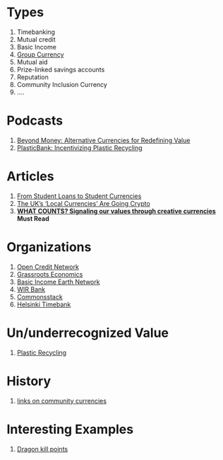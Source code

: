 # Types

1. Timebanking
2. Mutual credit
3. Basic Income
4. [Group Currency](https://groupcurrency.org/)
5. Mutual aid
6. Prize-linked savings accounts
7. Reputation
8. Community Inclusion Currency
9. ....

# Podcasts

1. [Beyond Money: Alternative Currencies for Redefining Value](https://anchor.fm/philomath-ledgerback/episodes/Beyond-Money-Alternative-Currencies-for-Redefining-Value-eo7qst)
2. [PlasticBank: Incentivizing Plastic Recycling](https://anchor.fm/philomath-ledgerback/episodes/PlasticBank-Incentivizing-Plastic-Recycling-eo7ql1)

# Articles

1. [From Student Loans to Student Currencies](https://www.grassrootseconomics.org/post/from-student-loans-to-student-currencies)
2. [The UK’s ‘Local Currencies’ Are Going Crypto](https://decrypt.co/76033/the-uks-local-currencies-are-going-crypto)
3. **[WHAT COUNTS? Signaling our values through creative currencies](https://pnca.edu/pdf/currency-publication-rd10.pdf)** **Must Read**

# Organizations

1. [Open Credit Network](https://opencredit.network/)
2. [Grassroots Economics](https://www.grassrootseconomics.org/)
3. [Basic Income Earth Network](https://basicincome.org/)
4. [WIR Bank](https://www.wir.ch/de/)
5. [Commonsstack]()
6. [Helsinki Timebank](https://stadinaikapankki.wordpress.com/in-english/helsinki-timebanks-abc/)

# Un/underrecognized Value

1. [Plastic Recycling](https://plasticbank.com/)

# History

1. [links on community currencies](https://docs.google.com/document/d/1gVuolh6TV7fH5tNTyZMCDGTsFFJeOWCP-X0Diwnj7MA/edit)

# Interesting Examples

1. [Dragon kill points](https://en.wikipedia.org/wiki/Dragon_kill_points)



